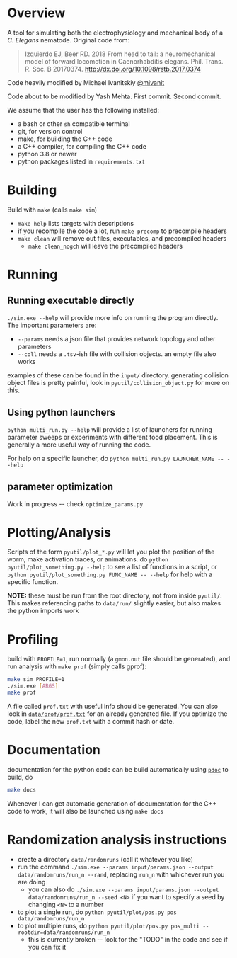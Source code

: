 # Overview
A tool for simulating both the electrophysiology and mechanical body of a _C. Elegans_ nematode. Original code from:

> Izquierdo EJ, Beer RD. 2018 From head to tail: a neuromechanical model of forward locomotion in Caenorhabditis elegans. Phil. Trans. R. Soc. B 20170374. http://dx.doi.org/10.1098/rstb.2017.0374

Code heavily modified by Michael Ivanitskiy [@mivanit](https://github.com/mivanit)

Code about to be modified by Yash Mehta. First commit. Second commit.

We assume that the user has the following installed:
- a bash or other `sh` compatible terminal
- git, for version control
- make, for building the C++ code
- a C++ compiler, for compiling the C++ code
- python 3.8 or newer
- python packages listed in `requirements.txt`

# Building
Build with `make` (calls `make sim`)

- `make help` lists targets with descriptions
- if you recompile the code a lot, run `make precomp` to precompile headers
- `make clean` will remove out files, executables, and precompiled headers
  - `make clean_nogch` will leave the precompiled headers


# Running
## Running executable directly
`./sim.exe --help` will provide more info on running the program directly. The important parameters are:
 - `--params` needs a json file that provides network topology and other parameters
 - `--coll` needs a `.tsv`-ish file with collision objects. an empty file also works

examples of these can be found in the `input/` directory. generating collision object files is pretty painful, look in `pyutil/collision_object.py` for more on this.

## Using python launchers
`python multi_run.py --help` will provide a list of launchers for running parameter sweeps or experiments with different food placement. This is generally a more useful way of running the code. 

For help on a specific launcher, do `python multi_run.py LAUNCHER_NAME -- --help`

## parameter optimization
Work in progress -- check `optimize_params.py`


# Plotting/Analysis
Scripts of the form `pyutil/plot_*.py` will let you plot the position of the worm, make activation traces, or animations. do `python pyutil/plot_something.py --help` to see a list of functions in a script, or `python pyutil/plot_something.py FUNC_NAME -- --help` for help with a specific function.

**NOTE:** these must be run from the root directory, not from inside `pyutil/`. This makes referencing paths to `data/run/` slightly easier, but also makes the python imports work

# Profiling

build with `PROFILE=1`, run normally (a `gmon.out` file should be generated), and run analysis with `make prof` (simply calls gprof):

```bash
make sim PROFILE=1
./sim.exe [ARGS]
make prof
```

A file called `prof.txt` with useful info should be generated. You can also look in [`data/prof/prof.txt`](data/prof/prof.txt) for an already generated file. If you optimize the code, label the new `prof.txt` with a commit hash or date.


# Documentation
documentation for the python code can be build automatically using [`pdoc`](https://pdoc3.github.io/pdoc/)
to build, do

```bash
make docs
```

Whenever I can get automatic generation of documentation for the C++ code to work, it will also be launched using `make docs`


# Randomization analysis instructions

- create a directory `data/randomruns` (call it whatever you like)
- run the command `./sim.exe --params input/params.json --output data/randomruns/run_n --rand`, replacing `run_n` with whichever run you are doing
  - you can also do `./sim.exe --params input/params.json --output data/randomruns/run_n --seed <N>` if you want to specify a seed by changing `<N>` to a number
- to plot a single run, do `python pyutil/plot/pos.py pos data/randomruns/run_n`
- to plot multiple runs, do `python pyutil/plot/pos.py pos_multi --rootdir=data/randomruns/run_n`
  - this is currently broken -- look for the "TODO" in the code and see if you can fix it

<!-- requirements:

 - make
 - [cldoc](https://jessevdk.github.io/cldoc)
 - [clang](https://clang.llvm.org), version 3.8+ -->